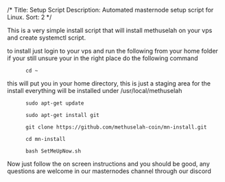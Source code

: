 /*
Title: Setup Script
Description: Automated masternode setup script for Linux.
Sort: 2
*/

This is a very simple install script that will install methuselah on your vps
and create systemctl script.

to install just login to your vps and run the following from your home folder
if your still unsure your in the right place do the following command

          cd ~
  
this will put you in your home directory, this is just a staging area for the
install everything will be installed under /usr/local/methuselah

          sudo apt-get update
          
          sudo apt-get install git
          
          git clone https://github.com/methuselah-coin/mn-install.git
          
          cd mn-install
          
          bash SetMeUpNow.sh
          
Now just follow the on screen instructions and you should be good, any questions
are welcome in our masternodes channel through our discord
